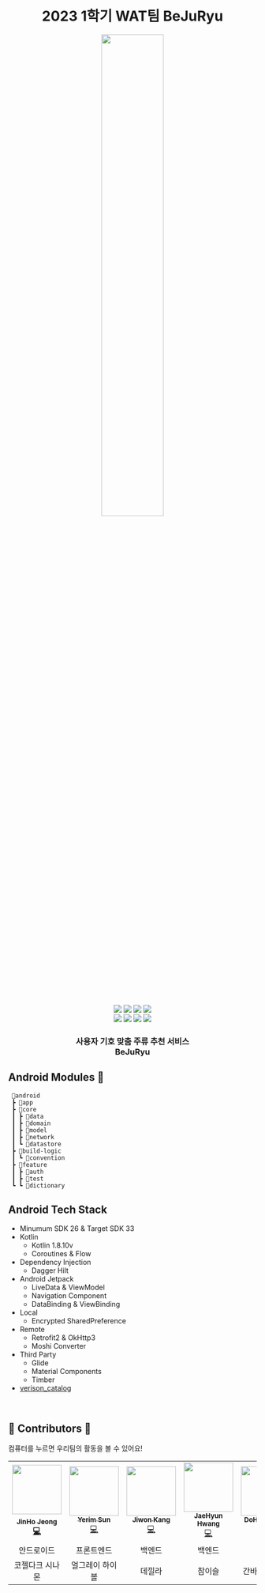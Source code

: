 <h1 align="center">2023 1학기 WAT팀 BeJuRyu</h1>
<p align="center">
	    <img src="./image/icon.png"/ width="50%">
</p>	   

<p align="center">
    <img src="https://img.shields.io/badge/Kotlin-1.8.10-7F52FF?style=for-the-badge&logo=Kotlin&logoColor=white"/>
    <img src="https://img.shields.io/badge/Android-3DDC84?style=for-the-badge&logo=android&logoColor=white"/>
      <img src="https://img.shields.io/badge/javascript-F7DF1E?style=for-the-badge&logo=javascript&logoColor=black"> 
  <img src="https://img.shields.io/badge/react-61DAFB?style=for-the-badge&logo=react&logoColor=black"><br /> 
 <img src="https://img.shields.io/badge/java-007396?style=for-the-badge&logo=java&logoColor=white"> 
 <img src="https://img.shields.io/badge/spring-6DB33F?style=for-the-badge&logo=spring&logoColor=white"> 
<img src="https://img.shields.io/badge/amazon aws-232F3E?style=for-the-badge&logo=amazonaws&logoColor=white">
    <img src="https://img.shields.io/badge/all_contributors-5-orange.svg?style=for-the-badge"/>
</p>

<p align="center">
	<h3 align="center">
		 사용자 기호 맞춤 주류 추천 서비스<br>BeJuRyu
	</h3>	
</p>

## Android Modules 📁 

```
 📁android
 ┣ 📂app
 ┣ 📂core
 ┃ ┣ 📂data
 ┃ ┣ 📂domain
 ┃ ┣ 📂model
 ┃ ┣ 📂network
 ┃ ┗ 📂datastore
 ┣ 📂build-logic
 ┃ ┗ 📂convention
 ┣ 📂feature
 ┃ ┣ 📂auth
 ┃ ┣ 📂test
 ┗ ┗ 📂dictionary
```


## Android Tech Stack

- Minumum SDK 26 & Target SDK 33
- Kotlin
    - Kotlin 1.8.10v
    - Coroutines & Flow 
- Dependency Injection
    - Dagger Hilt
- Android Jetpack
    - LiveData & ViewModel
    - Navigation Component
    - DataBinding & ViewBinding
- Local 
    - Encrypted SharedPreference
- Remote
    - Retrofit2 & OkHttp3
    - Moshi Converter
- Third Party
    - Glide
    - Material Components
    - Timber
- [verison_catalog](https://github.com/pknu-wap/2023_1_WAT_BeJuRyu/blob/develop_android/android/gradle/libs.version.toml)
</br>

## 🍷 Contributors 🍷

컴퓨터를 누르면 우리팀의 활동을 볼 수 있어요!

<!-- ALL-CONTRIBUTORS-LIST:START - Do not remove or modify this section -->
<!-- prettier-ignore-start -->
<!-- markdownlint-disable -->
<table>
  <tr>
    <td align="center"><a href="http://github.com/jeongjaino"><img src="https://avatars.githubusercontent.com/u/77484719?v=4" width="100px;" alt=""/><br /><sub><b>JinHo Jeong</sub></a><br /><a href="https://github.com/pknu-wap/2023_1_WAT_BeJuRyu/commits/main?author=jeongjaino" title="Code">💻</a></td>
    <td align="center"><a href="https://github.com/SunYerim"><img src="https://avatars.githubusercontent.com/u/101817171?v=4" width="100px;" alt=""/><br /><sub><b>Yerim Sun</b></sub></a><br /><a href="https://github.com/pknu-wap/2023_1_WAT_BeJuRyu/commits/main?author=SunYerim" title="Code">💻</a></td>
    <td align="center"><a href="https://github.com/onegqueen"><img src="https://avatars.githubusercontent.com/u/90314315?v=4" width="100px;" at=""/><br /><sub><b>Jiwon Kang</b></sub></a><br /><a href="https://github.com/pknu-wap/2023_1_WAT_BeJuRyu/commits/main?author=onegqueen" title="Code">💻</a></td>
    <td align="center"><a href="https://github.com/nuyh99"><img src="https://avatars.githubusercontent.com/u/93072571?v=4" width="100px;" at=""/><br /><sub><b>JaeHyun Hwang</b></sub></a><br /><a href="https://github.com/pknu-wap/2023_1_WAT_BeJuRyu/commits/main?author=nuyh99" title="Code">💻</a></td>
    <td align="center"><a href="https://github.com/LimDoHyeon"><img src="https://avatars.githubusercontent.com/u/94499717?v=4" width="100px;" at=""/><br /><sub><b>DoHyeon Lim</b></sub></a><br /><a href="https://github.com/pknu-wap/2023_1_WAT_BeJuRyu/commits/main?author=LimDoHyeon" title="Code">💻</a></td>
  </tr>
    <tr>
    <td align="center">안드로이드</td>
    <td align="center">프론트엔드</td>
    <td align="center">백엔드</td>
    <td align="center">백엔드</td>
    <td align="center">AI</td>
  </tr>
  </tr>
    <tr>
    <td align="center">코젤다크 시나몬</td>
    <td align="center">얼그레이 하이볼</td>
    <td align="center">데낄라</td>
    <td align="center">참이슬</td>
    <td align="center">간바레 오또상</td>
  </tr>
</table>

<!-- markdownlint-restore -->
<!-- prettier-ignore-end -->

<!-- ALL-CONTRIBUTORS-LIST:END -->
